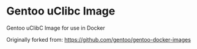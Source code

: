 # Gentoo uClibc Image

Gentoo uClibC Image for use in Docker

Originally forked from:
https://github.com/gentoo/gentoo-docker-images

